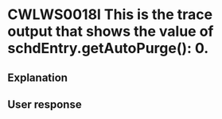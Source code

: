 # CWLWS0018I This is the trace output that shows the value of schdEntry.getAutoPurge(): 0.

## Explanation

## User response